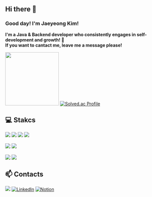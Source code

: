 ## Hi there 👋
### Good day! I'm Jaeyeong Kim! 
<b>I'm a Java & Backend developer who consistently engages in self-development and growth! 🐣</b><br>
<b>If you want to cantact me, leave me a message please!</b>

<img height="170em" src="https://github-readme-stats.vercel.app/api?username=NanoKim&show_icons=true&theme=tokyonight"> [![Solved.ac Profile](http://mazassumnida.wtf/api/v2/generate_badge?boj=kjyyy7341)](https://solved.ac/kjyyy7341/)

## 💻 Stakcs
<div style="display:flex; flex-direction:column; align-items:flex-start;">
  <!-- Frontend & Backend -->
  <div>
    <img src="https://img.shields.io/badge/Java-025E8C?style=flat&logo=Java&logoColor=025E8C"/>
    <img src="https://img.shields.io/badge/Python-3776AB?style=flat&logo=Python&logoColor=white">
    <img src="https://img.shields.io/badge/javascript-F7DF1E?style=flat&logo=javascript&logoColor=black"> 
    <img src="https://img.shields.io/badge/jquery-0769AD?style=flat&logo=jquery&logoColor=white">
  </div><br> 
  <!-- Developments Tools -->
  <div>
    <img src="https://img.shields.io/badge/Eclipse-2C2255?style=flat&logo=Eclipse%20IDE&logoColor=white">
    <img src="https://img.shields.io/badge/oracle-F80000?style=flat&logo=oracle&logoColor=white">
  </div><br>
  <!-- Others -->
  <div>
    <img src="https://img.shields.io/badge/Slack-4A154B?style=flat&logo=Slack&logoColor=white"/>
    <a href="https://github.com/NanoKim">
    <img src="https://img.shields.io/badge/github-%23121011.svg?style=flat&logo=github&logoColor=white">
    </a>
  </div>
</div>

## 📫 Contacts
<img src="https://img.shields.io/badge/kjyyy7341@gmail.com-D14836?style=flat&logo=gmail&logoColor=white"> [![LinkedIn](https://img.shields.io/badge/-LinkedIn-blue?style=flat&logo=Linkedin&logoColor=white)](www.linkedin.com/in/nanokim) [![Notion](https://img.shields.io/badge/Notion-%23000000.svg?style=flat&logo=notion&logoColor=white)](https://www.notion.so/System-out-println-Nano-fe3040183c5a459cb14b6abff5977fd0)

<!--
**NanoKim/NanoKim** is a ✨ _special_ ✨ repository because its `README.md` (this file) appears on your GitHub profile.

Here are some ideas to get you started:

- 🔭 I’m currently working on ...
- 🌱 I’m currently learning ...
- 👯 I’m looking to collaborate on ...
- 🤔 I’m looking for help with ...
- 💬 Ask me about ...
- 📫 How to reach me: ...
- 😄 Pronouns: ...
- ⚡ Fun fact: ...

깃허브 status : ![Anurag's GitHub stats](https://github-readme-stats.vercel.app/api?username=NanoKim&show_icons=true&theme=tokyonight)
깃허브 언어통계 : ![Top Langs](https://github-readme-stats.vercel.app/api/top-langs/?username=NanoKim&layout=compact&theme=tokyonight)
GMAIL : ![Gmail](https://img.shields.io/badge/Gmail-D14836?style=flat&logo=gmail&logoColor=white)

<p>
  <img height="180em" src="https://github-readme-stats.vercel.app/api?username=NanoKim&show_icons=true&include_all_commits=true&bg_color=30,e96443,904e95&title_color=fff&text_color=fff">
  <img height="180em" src="https://github-readme-stats.vercel.app/api/top-langs/?username=NanoKim&layout=compact&bg_color=30,e96443,904e95&title_color=fff&text_color=fff">
</p>

-->
